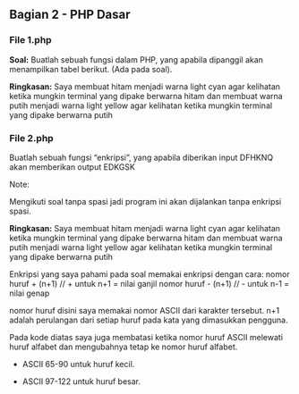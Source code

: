 ## Bagian 2 - PHP Dasar

### File 1.php

**Soal:**
Buatlah sebuah fungsi dalam PHP, yang apabila dipanggil akan menampilkan tabel berikut. (Ada pada soal).

**Ringkasan:**
Saya membuat hitam menjadi warna light cyan agar kelihatan ketika mungkin terminal yang dipake berwarna hitam dan membuat warna putih menjadi warna light yellow agar kelihatan ketika mungkin terminal yang dipake berwarna putih

### File 2.php

Buatlah sebuah fungsi “enkripsi”, yang apabila diberikan input DFHKNQ akan memberikan output EDKGSK

Note:

Mengikuti soal tanpa spasi jadi program ini akan dijalankan tanpa enkripsi spasi.

**Ringkasan:**
Saya membuat hitam menjadi warna light cyan agar kelihatan ketika mungkin terminal yang dipake berwarna hitam dan membuat warna putih menjadi warna light yellow agar kelihatan ketika mungkin terminal yang dipake berwarna putih

Enkripsi yang saya pahami pada soal memakai enkripsi dengan cara:
nomor huruf + (n+1) // + untuk n+1 = nilai ganjil
nomor huruf - (n+1) // - untuk n-1 = nilai genap

nomor huruf disini saya memakai nomor ASCII dari karakter tersebut.
n+1 adalah perulangan dari setiap huruf pada kata yang dimasukkan pengguna.

Pada kode diatas saya juga membatasi ketika nomor huruf ASCII melewati huruf alfabet dan mengubahnya tetap ke nomor huruf alfabet.

* ASCII 65-90 untuk huruf kecil.

* ASCII 97-122 untuk huruf besar.
